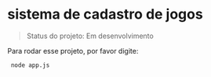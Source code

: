 # sistema de cadastro de jogos #

 > Status do projeto: Em desenvolvimento 
 
 Para rodar esse projeto, por favor digite: 
 
 
```
 node app.js
```

